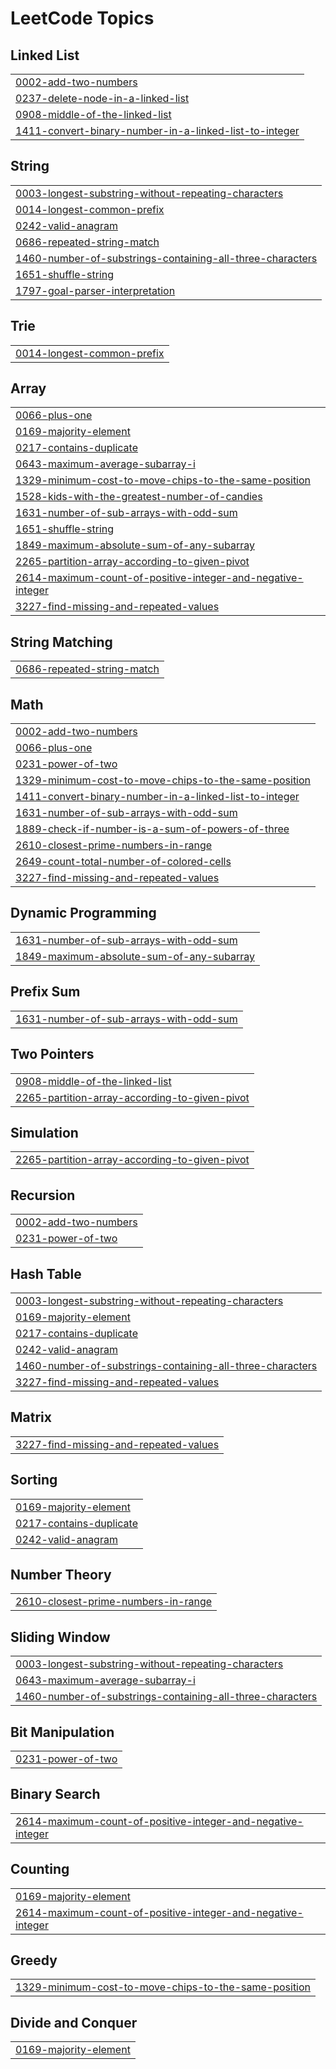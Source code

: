<!---LeetCode Topics Start-->
# LeetCode Topics
## Linked List
|  |
| ------- |
| [0002-add-two-numbers](https://github.com/smartcraze/Leetcode/tree/master/0002-add-two-numbers) |
| [0237-delete-node-in-a-linked-list](https://github.com/smartcraze/Leetcode/tree/master/0237-delete-node-in-a-linked-list) |
| [0908-middle-of-the-linked-list](https://github.com/smartcraze/Leetcode/tree/master/0908-middle-of-the-linked-list) |
| [1411-convert-binary-number-in-a-linked-list-to-integer](https://github.com/smartcraze/Leetcode/tree/master/1411-convert-binary-number-in-a-linked-list-to-integer) |
## String
|  |
| ------- |
| [0003-longest-substring-without-repeating-characters](https://github.com/smartcraze/Leetcode/tree/master/0003-longest-substring-without-repeating-characters) |
| [0014-longest-common-prefix](https://github.com/smartcraze/Leetcode/tree/master/0014-longest-common-prefix) |
| [0242-valid-anagram](https://github.com/smartcraze/Leetcode/tree/master/0242-valid-anagram) |
| [0686-repeated-string-match](https://github.com/smartcraze/Leetcode/tree/master/0686-repeated-string-match) |
| [1460-number-of-substrings-containing-all-three-characters](https://github.com/smartcraze/Leetcode/tree/master/1460-number-of-substrings-containing-all-three-characters) |
| [1651-shuffle-string](https://github.com/smartcraze/Leetcode/tree/master/1651-shuffle-string) |
| [1797-goal-parser-interpretation](https://github.com/smartcraze/Leetcode/tree/master/1797-goal-parser-interpretation) |
## Trie
|  |
| ------- |
| [0014-longest-common-prefix](https://github.com/smartcraze/Leetcode/tree/master/0014-longest-common-prefix) |
## Array
|  |
| ------- |
| [0066-plus-one](https://github.com/smartcraze/Leetcode/tree/master/0066-plus-one) |
| [0169-majority-element](https://github.com/smartcraze/Leetcode/tree/master/0169-majority-element) |
| [0217-contains-duplicate](https://github.com/smartcraze/Leetcode/tree/master/0217-contains-duplicate) |
| [0643-maximum-average-subarray-i](https://github.com/smartcraze/Leetcode/tree/master/0643-maximum-average-subarray-i) |
| [1329-minimum-cost-to-move-chips-to-the-same-position](https://github.com/smartcraze/Leetcode/tree/master/1329-minimum-cost-to-move-chips-to-the-same-position) |
| [1528-kids-with-the-greatest-number-of-candies](https://github.com/smartcraze/Leetcode/tree/master/1528-kids-with-the-greatest-number-of-candies) |
| [1631-number-of-sub-arrays-with-odd-sum](https://github.com/smartcraze/Leetcode/tree/master/1631-number-of-sub-arrays-with-odd-sum) |
| [1651-shuffle-string](https://github.com/smartcraze/Leetcode/tree/master/1651-shuffle-string) |
| [1849-maximum-absolute-sum-of-any-subarray](https://github.com/smartcraze/Leetcode/tree/master/1849-maximum-absolute-sum-of-any-subarray) |
| [2265-partition-array-according-to-given-pivot](https://github.com/smartcraze/Leetcode/tree/master/2265-partition-array-according-to-given-pivot) |
| [2614-maximum-count-of-positive-integer-and-negative-integer](https://github.com/smartcraze/Leetcode/tree/master/2614-maximum-count-of-positive-integer-and-negative-integer) |
| [3227-find-missing-and-repeated-values](https://github.com/smartcraze/Leetcode/tree/master/3227-find-missing-and-repeated-values) |
## String Matching
|  |
| ------- |
| [0686-repeated-string-match](https://github.com/smartcraze/Leetcode/tree/master/0686-repeated-string-match) |
## Math
|  |
| ------- |
| [0002-add-two-numbers](https://github.com/smartcraze/Leetcode/tree/master/0002-add-two-numbers) |
| [0066-plus-one](https://github.com/smartcraze/Leetcode/tree/master/0066-plus-one) |
| [0231-power-of-two](https://github.com/smartcraze/Leetcode/tree/master/0231-power-of-two) |
| [1329-minimum-cost-to-move-chips-to-the-same-position](https://github.com/smartcraze/Leetcode/tree/master/1329-minimum-cost-to-move-chips-to-the-same-position) |
| [1411-convert-binary-number-in-a-linked-list-to-integer](https://github.com/smartcraze/Leetcode/tree/master/1411-convert-binary-number-in-a-linked-list-to-integer) |
| [1631-number-of-sub-arrays-with-odd-sum](https://github.com/smartcraze/Leetcode/tree/master/1631-number-of-sub-arrays-with-odd-sum) |
| [1889-check-if-number-is-a-sum-of-powers-of-three](https://github.com/smartcraze/Leetcode/tree/master/1889-check-if-number-is-a-sum-of-powers-of-three) |
| [2610-closest-prime-numbers-in-range](https://github.com/smartcraze/Leetcode/tree/master/2610-closest-prime-numbers-in-range) |
| [2649-count-total-number-of-colored-cells](https://github.com/smartcraze/Leetcode/tree/master/2649-count-total-number-of-colored-cells) |
| [3227-find-missing-and-repeated-values](https://github.com/smartcraze/Leetcode/tree/master/3227-find-missing-and-repeated-values) |
## Dynamic Programming
|  |
| ------- |
| [1631-number-of-sub-arrays-with-odd-sum](https://github.com/smartcraze/Leetcode/tree/master/1631-number-of-sub-arrays-with-odd-sum) |
| [1849-maximum-absolute-sum-of-any-subarray](https://github.com/smartcraze/Leetcode/tree/master/1849-maximum-absolute-sum-of-any-subarray) |
## Prefix Sum
|  |
| ------- |
| [1631-number-of-sub-arrays-with-odd-sum](https://github.com/smartcraze/Leetcode/tree/master/1631-number-of-sub-arrays-with-odd-sum) |
## Two Pointers
|  |
| ------- |
| [0908-middle-of-the-linked-list](https://github.com/smartcraze/Leetcode/tree/master/0908-middle-of-the-linked-list) |
| [2265-partition-array-according-to-given-pivot](https://github.com/smartcraze/Leetcode/tree/master/2265-partition-array-according-to-given-pivot) |
## Simulation
|  |
| ------- |
| [2265-partition-array-according-to-given-pivot](https://github.com/smartcraze/Leetcode/tree/master/2265-partition-array-according-to-given-pivot) |
## Recursion
|  |
| ------- |
| [0002-add-two-numbers](https://github.com/smartcraze/Leetcode/tree/master/0002-add-two-numbers) |
| [0231-power-of-two](https://github.com/smartcraze/Leetcode/tree/master/0231-power-of-two) |
## Hash Table
|  |
| ------- |
| [0003-longest-substring-without-repeating-characters](https://github.com/smartcraze/Leetcode/tree/master/0003-longest-substring-without-repeating-characters) |
| [0169-majority-element](https://github.com/smartcraze/Leetcode/tree/master/0169-majority-element) |
| [0217-contains-duplicate](https://github.com/smartcraze/Leetcode/tree/master/0217-contains-duplicate) |
| [0242-valid-anagram](https://github.com/smartcraze/Leetcode/tree/master/0242-valid-anagram) |
| [1460-number-of-substrings-containing-all-three-characters](https://github.com/smartcraze/Leetcode/tree/master/1460-number-of-substrings-containing-all-three-characters) |
| [3227-find-missing-and-repeated-values](https://github.com/smartcraze/Leetcode/tree/master/3227-find-missing-and-repeated-values) |
## Matrix
|  |
| ------- |
| [3227-find-missing-and-repeated-values](https://github.com/smartcraze/Leetcode/tree/master/3227-find-missing-and-repeated-values) |
## Sorting
|  |
| ------- |
| [0169-majority-element](https://github.com/smartcraze/Leetcode/tree/master/0169-majority-element) |
| [0217-contains-duplicate](https://github.com/smartcraze/Leetcode/tree/master/0217-contains-duplicate) |
| [0242-valid-anagram](https://github.com/smartcraze/Leetcode/tree/master/0242-valid-anagram) |
## Number Theory
|  |
| ------- |
| [2610-closest-prime-numbers-in-range](https://github.com/smartcraze/Leetcode/tree/master/2610-closest-prime-numbers-in-range) |
## Sliding Window
|  |
| ------- |
| [0003-longest-substring-without-repeating-characters](https://github.com/smartcraze/Leetcode/tree/master/0003-longest-substring-without-repeating-characters) |
| [0643-maximum-average-subarray-i](https://github.com/smartcraze/Leetcode/tree/master/0643-maximum-average-subarray-i) |
| [1460-number-of-substrings-containing-all-three-characters](https://github.com/smartcraze/Leetcode/tree/master/1460-number-of-substrings-containing-all-three-characters) |
## Bit Manipulation
|  |
| ------- |
| [0231-power-of-two](https://github.com/smartcraze/Leetcode/tree/master/0231-power-of-two) |
## Binary Search
|  |
| ------- |
| [2614-maximum-count-of-positive-integer-and-negative-integer](https://github.com/smartcraze/Leetcode/tree/master/2614-maximum-count-of-positive-integer-and-negative-integer) |
## Counting
|  |
| ------- |
| [0169-majority-element](https://github.com/smartcraze/Leetcode/tree/master/0169-majority-element) |
| [2614-maximum-count-of-positive-integer-and-negative-integer](https://github.com/smartcraze/Leetcode/tree/master/2614-maximum-count-of-positive-integer-and-negative-integer) |
## Greedy
|  |
| ------- |
| [1329-minimum-cost-to-move-chips-to-the-same-position](https://github.com/smartcraze/Leetcode/tree/master/1329-minimum-cost-to-move-chips-to-the-same-position) |
## Divide and Conquer
|  |
| ------- |
| [0169-majority-element](https://github.com/smartcraze/Leetcode/tree/master/0169-majority-element) |
<!---LeetCode Topics End-->
